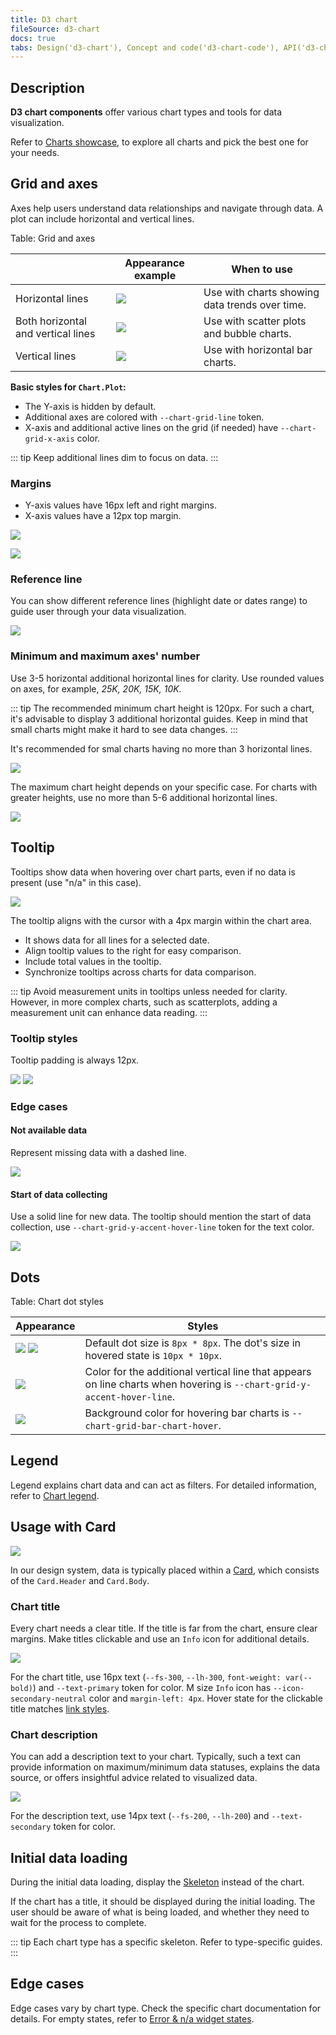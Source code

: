 ```yaml
---
title: D3 chart
fileSource: d3-chart
docs: true
tabs: Design('d3-chart'), Concept and code('d3-chart-code'), API('d3-chart-api'), A11y('d3-chart-a11y'), Changelog('d3-chart-changelog')
---
```


## Description

**D3 chart components** offer various chart types and tools for data visualization.

Refer to [Charts showcase](/data-display/chart-showcase/chart-showcase), to explore all charts and pick the best one for your needs.

## Grid and axes

Axes help users understand data relationships and navigate through data. A plot can include horizontal and vertical lines.

Table: Grid and axes

|                                    | Appearance example              | When to use                                    |
| ---------------------------------- | ------------------------------- | ---------------------------------------------- |
| Horizontal lines                   | ![](static/axes-horizontal.png) | Use with charts showing data trends over time. |
| Both horizontal and vertical lines | ![](static/axes-all.png)        | Use with scatter plots and bubble charts.      |
| Vertical lines                     | ![](static/axes-vertical.png)   | Use with horizontal bar charts.                |

**Basic styles for `Chart.Plot`:**

- The Y-axis is hidden by default.
- Additional axes are colored with `--chart-grid-line` token.
- X-axis and additional active lines on the grid (if needed) have `--chart-grid-x-axis` color.

::: tip
Keep additional lines dim to focus on data.
:::

### Margins

- Y-axis values have 16px left and right margins.
- X-axis values have a 12px top margin.

![](static/axes-scheme.png)

![](static/axes-scheme2.png)

### Reference line

You can show different reference lines (highlight date or dates range) to guide user through your data visualization.

![](static/reference-line.png)

### Minimum and maximum axes' number

Use 3-5 horizontal additional horizontal lines for clarity. Use rounded values on axes, for example, _25K, 20K, 15K, 10K._

::: tip
The recommended minimum chart height is 120px. For such a chart, it's advisable to display 3 additional horizontal guides. Keep in mind that small charts might make it hard to see data changes.
:::

It's recommended for smal charts having no more than 3 horizontal lines.

![](static/min-height.png)

The maximum chart height depends on your specific case. For charts with greater heights, use no more than 5-6 additional horizontal lines.

![](static/max-height.png)

## Tooltip

Tooltips show data when hovering over chart parts, even if no data is present (use "n/a" in this case).

![](static/tooltip-scheme.png)

The tooltip aligns with the cursor with a 4px margin within the chart area.

- It shows data for all lines for a selected date.
- Align tooltip values to the right for easy comparison.
- Include total values in the tooltip.
- Synchronize tooltips across charts for data comparison.

::: tip
Avoid measurement units in tooltips unless needed for clarity. However, in more complex charts, such as scatterplots, adding a measurement unit can enhance data reading.
:::

### Tooltip styles

Tooltip padding is always 12px.

![](static/tooltip-paddings.png) ![](static/tooltip-margins.png)

### Edge cases

#### Not available data

Represent missing data with a dashed line.

![](static/partially.png)

#### Start of data collecting

Use a solid line for new data. The tooltip should mention the start of data collection, use `--chart-grid-y-accent-hover-line` token for the text color.

![](static/new-data-tooltip.png)

<!-- Table: Chart tooltip cases

| Case                     | Appearance                               | Styles            |
| ------------------------ | ---------------------------------------- | ----------------- |
| Not available data       | ![](static/partially.png)   | Use a dashed line to represent not available data. |
| Start of data collecting | ![](static/new-data-tooltip.png) | A solid line is used, and the dot color corresponds to the legend. In the tooltip, text about the beginning of data collection is 12px and has `--chart-grid-y-accent-hover-line` token for color. | -->

## Dots

Table: Chart dot styles

| Appearance                                          | Styles                                                                                                                  |
| --------------------------------------------------- | ----------------------------------------------------------------------------------------------------------------------- |
| ![](static/tooltip-4.png) ![](static/tooltip-2.png) | Default dot size is `8px * 8px`. The dot's size in hovered state is `10px * 10px`.                                      |
| ![](static/tooltip-1.png)                           | Color for the additional vertical line that appears on line charts when hovering is `--chart-grid-y-accent-hover-line`. |
| ![](static/tooltip-3.png)                           | Background color for hovering bar charts is `--chart-grid-bar-chart-hover`.                                             |

## Legend

Legend explains chart data and can act as filters. For detailed information, refer to [Chart legend](/data-display/chart-legend/chart-legend).

## Usage with Card

![](static/heading.png)

In our design system, data is typically placed within a [Card](/components/card/card), which consists of the `Card.Header` and `Card.Body`.

### Chart title

Every chart needs a clear title. If the title is far from the chart, ensure clear margins. Make titles clickable and use an `Info` icon for additional details.

![](static/heading.png)

For the chart title, use 16px text (`--fs-300`, `--lh-300`, `font-weight: var(--bold)`) and `--text-primary` token for color. M size `Info` icon has `--icon-secondary-neutral` color and `margin-left: 4px`. Hover state for the clickable title matches [link styles](/components/link/link).

### Chart description

You can add a description text to your chart. Typically, such a text can provide information on maximum/minimum data statuses, explains the data source, or offers insightful advice related to visualized data.

![](static/subtitle.png)

For the description text, use 14px text (`--fs-200`, `--lh-200`) and `--text-secondary` token for color.

## Initial data loading

During the initial data loading, display the [Skeleton](/components/skeleton/skeleton) instead of the chart.

If the chart has a title, it should be displayed during the initial loading. The user should be aware of what is being loaded, and whether they need to wait for the process to complete.

::: tip
Each chart type has a specific skeleton. Refer to type-specific guides.
:::

## Edge cases

Edge cases vary by chart type. Check the specific chart documentation for details. For empty states, refer to [Error & n/a widget states](/components/widget-empty/widget-empty).
